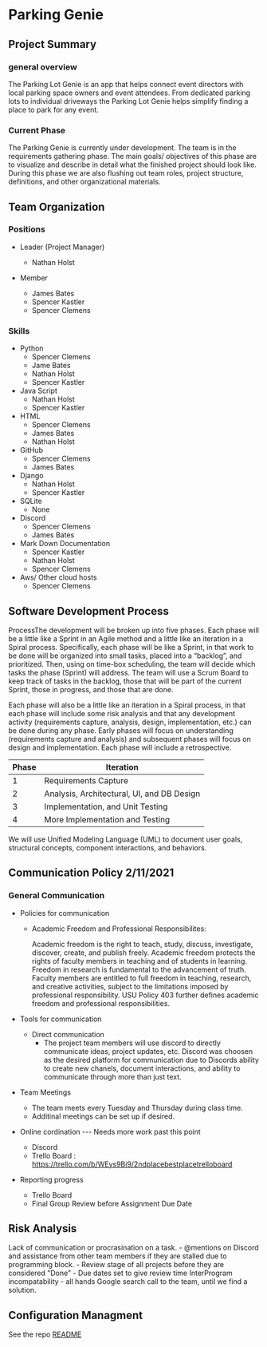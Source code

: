 # Parking Genie
## Project Summary
### general overview
The Parking Lot Genie is an app that helps connect event directors with local parking space owners and event attendees. From dedicated parking lots to individual driveways the Parking Lot Genie helps simplify finding a place to park for any event.
### Current Phase
The Parking Genie is currently under development. The team is in the requirements gathering phase. The main goals/ objectives of this phase are to visualize and describe in detail what the finished project should look like. During this phase we are also flushing out team roles, project structure, definitions, and other organizational materials. 

## Team Organization

### Positions 

* Leader (Project Manager)
  * Nathan Holst
 
* Member
  * James Bates
  * Spencer Kastler
  * Spencer Clemens
 
### Skills

* Python
  * Spencer Clemens
  * Jame Bates
  * Nathan Holst
  * Spencer Kastler
* Java Script
  * Nathan Holst
  * Spencer Kastler
* HTML
  * Spencer Clemens
  * James Bates
  * Nathan Holst
* GitHub
  * Spencer Clemens
  * James Bates
* Django
  * Nathan Holst
  * Spencer Kastler
* SQLite
  * None
* Discord
  * Spencer Clemens
  * James Bates
* Mark Down Documentation
  * Spencer Kastler
  * Nathan Holst
  * Spencer Clemens
* Aws/ Other cloud hosts
  * Spencer Clemens

## Software Development Process
ProcessThe development will be broken up into five phases.  Each phase will be a little like a Sprint in an Agile method and a little like an iteration in a Spiral process.  Specifically, each phase will be like a Sprint, in that work to be done will be organized into small tasks, placed into a “backlog”, and prioritized.   Then, using on time-box scheduling, the team will decide which tasks the phase (Sprint) will address.  The team will use a Scrum Board to keep track of tasks in the backlog, those that will be part of the current Sprint, those in progress, and those that are done.

Each phase will also be a little like an iteration in a Spiral process, in that each phase will include some risk analysis and that any development activity (requirements capture, analysis, design, implementation, etc.) can be done during any phase.  Early phases will focus on understanding (requirements capture and analysis) and subsequent phases will focus on design and implementation.  Each phase will include a retrospective.

| Phase | Iteration |
|-------|-----------|
|   1   | Requirements Capture |
|   2   | Analysis, Architectural, UI, and DB Design |
|   3   |  Implementation, and Unit Testing |
|   4   |  More Implementation and Testing  |

We will use Unified Modeling Language (UML) to document user goals, structural concepts, component interactions, and behaviors.

## Communication Policy 2/11/2021

### General Communication
* Policies for communication
  * Academic Freedom and Professional Responsibilites:

    Academic freedom is the right to teach, study, discuss, investigate, discover, create, and publish freely. Academic freedom protects the rights of faculty members in teaching and of students in learning. Freedom in research is fundamental to the advancement of truth. Faculty members are entitled to full freedom in teaching, research, and creative activities, subject to the limitations imposed by professional responsibility. USU Policy 403 further defines academic freedom and professional responsibilities.

* Tools for communication
  * Direct communication
    * The project team members will use discord to directly communicate ideas, project updates, etc. Discord was choosen as the desired platform for communication due to Discords ability to create new chanels, document interactions, and ability to communicate through more than just text. 

* Team Meetings
  * The team meets every Tuesday and Thursday during class time.
  * Additinal meetings can be set up if desired.

* Online cordination --- Needs more work past this point
  * Discord
  * Trello Board : https://trello.com/b/WEys9Bi9/2ndplacebestplacetrelloboard
* Reporting progress
  * Trello Board
  * Final Group Review before Assignment Due Date
## Risk Analysis
Lack of communication or procrasination on a task.
    - @mentions on Discord and assistance from other team members if they are stalled due to programming block.
    - Review stage of all projects before they are considered "Done"
    - Due dates set to give review time 
InterProgram incompatability
    - all hands Google search call to the team, until we find a solution. 

## Configuration Managment
See the repo [README](../README.md)
